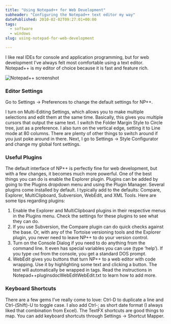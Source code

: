 ```yaml
---
title: "Using Notepad++ for Web Development"
subheader: "Configuring the Notepad++ text editor my way"
datePublished: 2010-02-02T09:27:01+00:00
tags:
  - software
  - windows
slug: using-notepad-for-web-development

---
```


I like real IDEs for console and application programming, but for web
development I’ve always felt most comfortable using a text editor. Notepad++ is
my editor of choice because it is fast and feature rich.

![Notepad++ screenshot](http://davidosomething.com/content/uploads/npp-350x238.png "Notepad++ screenshot")

### Editor Settings

Go to Settings -> Preferences to change the default settings for NP++.

I turn on Multi-Editing Settings, which allows you to make multiple selections
and edit them at the same time. Basically, this gives you multiple cursors that
output the same text. I switch the Folder Margin Style to Circle tree, just as
a preference. I also turn on the vertical edge, setting it to Line mode at 80
columns. There are plenty of other things to switch around if you just poke
around in there. Next, I go to Settings -> Style Configurator and change my
global font settings.

### Useful Plugins

The default interface of NP++ is perfectly fine for web development, but with
a few changes, it becomes much more powerful. One of the best things you can do
is enable the Explorer plugin. Plugins can be added by going to the Plugins
dropdown menu and using the Plugin Manager. Several plugins come installed by
default. I typically add to the defaults: Compare, Explorer, MultiClipboard,
Subversion, WebEdit, and XML Tools. Here are some tips regarding plugins:

1. Enable the Explorer and MultiClipboard plugins in their respective menus in
   the Plugins menu. Check the settings for these plugins to see what they can do.
2. If you use Subversion, the Compare plugin can do quick checks against the
   base. Or, with any of the Tortoise versioning tools and the Explorer plugin,
   you never need to leave NP++ to do your version control.
3. Turn on the Console Dialog if you need to do anything from the command line.
   It even has special variables you can use (type ‘help’). If you type `cmd`
   from the console, you get a standard DOS prompt.
4. WebEdit gives you buttons that turn NP++ to a web editor with code wrapping.
   Use it by highlighting some text and clicking a button. The text will
   automatically be wrapped in tags. Read the instructions in
   Notepad++pluginsdocWebEditWebEdit.txt to learn how to add more.

### Keyboard Shortcuts

There are a few gems I’ve really come to love: Ctrl-D to duplicate a line and
Ctrl-(Shift)-U to toggle case. I also add Ctrl-; as short date format (I always
liked that combination from Excel). The TextFX shortcuts are good things to map.
You can add keyboard shortcuts through Settings -> Shortcut Mapper.

